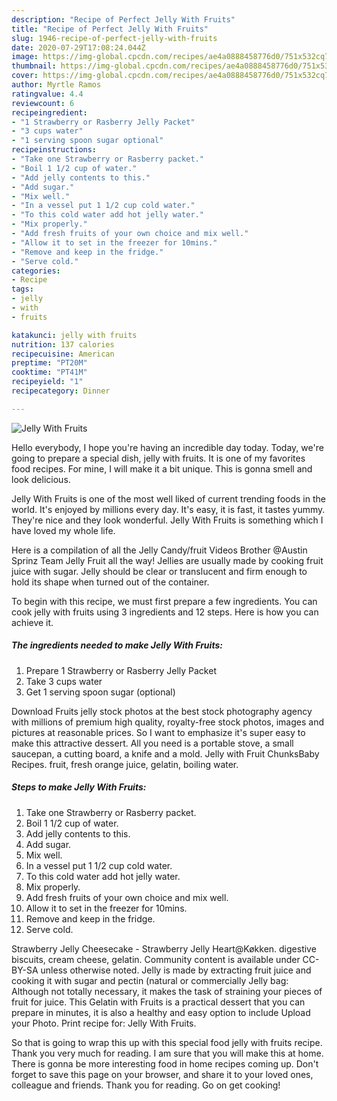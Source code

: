 ```yaml
---
description: "Recipe of Perfect Jelly With Fruits"
title: "Recipe of Perfect Jelly With Fruits"
slug: 1946-recipe-of-perfect-jelly-with-fruits
date: 2020-07-29T17:08:24.044Z
image: https://img-global.cpcdn.com/recipes/ae4a0888458776d0/751x532cq70/jelly-with-fruits-recipe-main-photo.jpg
thumbnail: https://img-global.cpcdn.com/recipes/ae4a0888458776d0/751x532cq70/jelly-with-fruits-recipe-main-photo.jpg
cover: https://img-global.cpcdn.com/recipes/ae4a0888458776d0/751x532cq70/jelly-with-fruits-recipe-main-photo.jpg
author: Myrtle Ramos
ratingvalue: 4.4
reviewcount: 6
recipeingredient:
- "1 Strawberry or Rasberry Jelly Packet"
- "3 cups water"
- "1 serving spoon sugar optional"
recipeinstructions:
- "Take one Strawberry or Rasberry packet."
- "Boil 1 1/2 cup of water."
- "Add jelly contents to this."
- "Add sugar."
- "Mix well."
- "In a vessel put 1 1/2 cup cold water."
- "To this cold water add hot jelly water."
- "Mix properly."
- "Add fresh fruits of your own choice and mix well."
- "Allow it to set in the freezer for 10mins."
- "Remove and keep in the fridge."
- "Serve cold."
categories:
- Recipe
tags:
- jelly
- with
- fruits

katakunci: jelly with fruits 
nutrition: 137 calories
recipecuisine: American
preptime: "PT20M"
cooktime: "PT41M"
recipeyield: "1"
recipecategory: Dinner

---
```



![Jelly With Fruits](https://img-global.cpcdn.com/recipes/ae4a0888458776d0/751x532cq70/jelly-with-fruits-recipe-main-photo.jpg)

Hello everybody, I hope you're having an incredible day today. Today, we're going to prepare a special dish, jelly with fruits. It is one of my favorites food recipes. For mine, I will make it a bit unique. This is gonna smell and look delicious.

Jelly With Fruits is one of the most well liked of current trending foods in the world. It's enjoyed by millions every day. It's easy, it is fast, it tastes yummy. They're nice and they look wonderful. Jelly With Fruits is something which I have loved my whole life.

Here is a compilation of all the Jelly Candy/fruit Videos Brother @Austin Sprinz Team Jelly Fruit all the way! Jellies are usually made by cooking fruit juice with sugar. Jelly should be clear or translucent and firm enough to hold its shape when turned out of the container.


To begin with this recipe, we must first prepare a few ingredients. You can cook jelly with fruits using 3 ingredients and 12 steps. Here is how you can achieve it.

<!--inarticleads1-->

##### The ingredients needed to make Jelly With Fruits:

1. Prepare 1 Strawberry or Rasberry Jelly Packet
1. Take 3 cups water
1. Get 1 serving spoon sugar (optional)


Download Fruits jelly stock photos at the best stock photography agency with millions of premium high quality, royalty-free stock photos, images and pictures at reasonable prices. So I want to emphasize it&#39;s super easy to make this attractive dessert. All you need is a portable stove, a small saucepan, a cutting board, a knife and a mold. Jelly with Fruit ChunksBaby Recipes. fruit, fresh orange juice, gelatin, boiling water. 

<!--inarticleads2-->

##### Steps to make Jelly With Fruits:

1. Take one Strawberry or Rasberry packet.
1. Boil 1 1/2 cup of water.
1. Add jelly contents to this.
1. Add sugar.
1. Mix well.
1. In a vessel put 1 1/2 cup cold water.
1. To this cold water add hot jelly water.
1. Mix properly.
1. Add fresh fruits of your own choice and mix well.
1. Allow it to set in the freezer for 10mins.
1. Remove and keep in the fridge.
1. Serve cold.


Strawberry Jelly Cheesecake - Strawberry Jelly Heart@Køkken. digestive biscuits, cream cheese, gelatin. Community content is available under CC-BY-SA unless otherwise noted. Jelly is made by extracting fruit juice and cooking it with sugar and pectin (natural or commercially Jelly bag: Although not totally necessary, it makes the task of straining your pieces of fruit for juice. This Gelatin with Fruits is a practical dessert that you can prepare in minutes, it is also a healthy and easy option to include Upload your Photo. Print recipe for: Jelly With Fruits. 

So that is going to wrap this up with this special food jelly with fruits recipe. Thank you very much for reading. I am sure that you will make this at home. There is gonna be more interesting food in home recipes coming up. Don't forget to save this page on your browser, and share it to your loved ones, colleague and friends. Thank you for reading. Go on get cooking!
